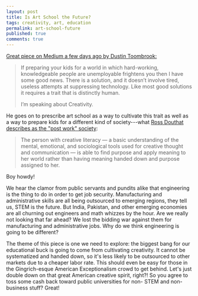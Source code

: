 ```yaml
---
layout: post
title: Is Art School the Future?
tags: creativity, art, education
permalink: art-school-future
published: true
comments: true
---
```


[Great piece on Medium a few days ago  by Dustin Toombrook:](https://medium.com/@dustintimbrook/want-your-children-to-survive-the-future-send-them-to-art-school-c88600146606#.6s9snmbd1)

>If preparing your kids for a world in which hard-working, knowledgeable people are unemployable frightens you then I have some good news. There is a solution, and it doesn’t involve tired, useless attempts at suppressing technology. Like most good solutions it requires a trait that is distinctly human.
>
>I’m speaking about Creativity.

He goes on to prescribe art school as a way to cultivate this trait as well as a way to prepare kids for a different kind of society---what [Ross Douthat describes as the "post work" society](http://mobile.nytimes.com/2013/02/24/opinion/sunday/douthat-a-world-without-work.html):

>The person with creative literacy — a basic understanding of the mental, emotional, and sociological tools used for creative thought and communication — is able to find purpose and apply meaning to her world rather than having meaning handed down and purpose assigned to her. 

Boy howdy! 

 We hear the clamor from public servants and pundits alike that engineering is the thing to do in order to get job security. Manufacturing and administrative skills are all being outsourced to emerging regions, they tell us, STEM is the future. But India, Pakistan, and other emerging economies are all churning out engineers and math whizzes by the hour. Are we really not looking that far ahead? We lost the bidding war against them for manufacturing and administrative jobs. Why do we think engineering is going to be different?

The theme of this piece is one we need to explore: the biggest bang for our educational buck is going to come from cultivating creativity.  It cannot be systematized and handed down, so it's less likely to be outsourced to other markets due to a cheaper labor rate. This should even be easy for those in the Gingrich-esque American Exceptionalism crowd to get behind.  Let's just double down on that great American creative spirit, right?! So you agree to toss some cash back toward public universities for non- STEM and non-business stuff? Great!
